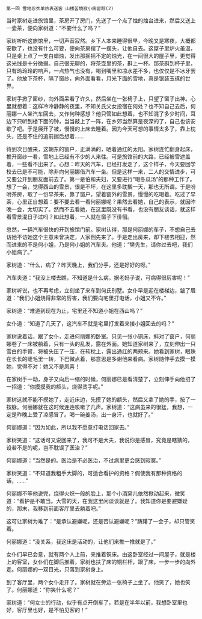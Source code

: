     第一回 雪地忍衣单热衷送客 山楼苦境寂小病留踪(2) 

   当时家树走进旅馆里，茶房开了房门，先送了一个点了烛的烛台进来，然后又送上一壶茶，便向家树道：“不要什么了吗？”

   家树听听这旅馆里，一切声音寂然。乡下人本来睡得很早，今晚又是寒夜，大概都安歇了，也没有什么可要，便向茶房摆了一摆头，让他自去。这屋子里炉火虽温，只是桌上点了一支白蜡烛，发出那摇摇不定的烛光，在一间很大的屋子里，更觉得这光线是十分微弱。自己很无聊的，将茶壶里的茶，斟上一杯。那茶斟到杯子里，只有玲玲玲的响声，一点热气也没有，喝到嘴里和凉水差不多，也仅仅是不冰牙罢了。他放下茶杯，隔了窗纱，向外面看看，月光下面的雪地，真是银装玉琢的世界。

   家树手掀了窗纱，向外面呆看了许久，然后坐在一张椅子上，只望了窗子出神。心里就想着：这样冷冷静静的夜里，不知关氏父女投宿在何处？也不知自己去后，何丽娜一人坐汽车回去，又作何种感想？他只管如此想着，也不知混了多少时间，耳边下只听到楼下面的钟，当当敲上了一阵，在乡郊当然算是夜深的了，自己也该安歇了吧。于是展开了被，慢慢的上床去睡着。因为今天可想的事情太多了，靠上枕头，还是不住的追前揣后想着……

   待到次日醒来，这朝东的窗户，正满满的，晒着通红的太阳。家树连忙翻身起床，推开窗纱一看，雪地上已经有不少的人来往。可是旅馆前的大路，已经被雪遮盖着，一些看不出来了。心想：昨天的汽车，已经打发走了，这个样子，今天要回学校去已是不可能，除非向何丽娜借汽车一坐。但是这样一来，二人的交情进步，可又要公开到朋友面前去了。第一是伯和夫妇，又要进行“喝冬瓜汤”的那种工作了。想了一会，觉得西山的雪景，很是不坏，在这里多耽搁一天，那也无所谓。于是吩咐茶房，取了一份早茶来，靠了窗户，望着窗外的雪景，慢慢的吃喝着。吃过了早茶，心里正自想着：要不要去看一看何丽娜呢？果然去看她，自己的表示，就因昨晚一会，太切实了。然而不去看她，在这里既没有书看，也没有朋友谈话，就这样看雪景混日子过吗？如此想着，一人就在窗子下徘徊。

   忽然，一辆汽车很快的开到旅馆门前。家树认得，那是何丽娜的车子，不想自己去访她不访她这个主意未曾决定，人家倒先来了。于是走出房来，却下楼去相迎，然而进来的不是何小姐，乃是何小姐的汽车夫。他道：“樊先生，请你过去吧，我们小姐病了。”

   家树道：“什么，病了？昨天晚上，我们分手，还是好好的呀。”

   汽车夫道：“我没上楼去瞧，不知道是什么病。据老妈子说，可病得很厉害呢！”

   家树听说，也不再考虑，立刻坐了来车到何氏别墅。女仆早是迎在楼梯边，皱了眉道：“我们小姐烧得非常的厉害，我们要向宅里打电话，小姐又不许。”

   家树道：“难道到现在为止，宅里还不知道小姐在西山吗？”

   女仆道：“知道了几天了，这汽车不就是宅里打发着来接小姐回去的吗？”

   家树说着话，跟了女仆，走进何丽娜的卧室。只见一张小铜床，斜对了窗户，何丽娜卷了一床被躺着，只有一头的乱发，露在外面。她知道家树来了，立刻伸出一只雪白的手臂，将被头压了一压，在软枕上，露出通红的两颊来。她看到家树，眼珠在长长的睫毛里一转，下巴微点着，那意思是多谢他来看病。家树随伸手去摸一摸她，觉得不对：她又不是凤喜！

   在家树手一动，身子又向后一缩的时候，何丽娜已是看清楚了，立刻伸手向他招了一招道：“你摸摸我的额头，烧得烫手呢。”

   家树这就不能不摸她了，走近床边，先摸了她的额头，然后又拿了她的手，按了一按脉。何丽娜就在这时候连连咳嗽了几声。家树道：“这病虽来的很猛，我想，一定是昨晚上受了凉感冒了。喝一碗姜汤，出一身汗，也就好了。”

   何丽娜道：“因为如此，所以我不愿意打电话回家去。”

   家树笑道：“这话可又说回来了，我可不是大夫，我说你是感冒，究竟是瞎猜的，设若不是的呢，岂不耽误了医治？”

   何丽娜道：“当然是的。医治是不必医治，不过病里更会感到寂寞。”

   家树笑道：“不知道我粗手大脚的，可适合看护的资格？假使我有那种资格的话，……”

   何丽娜不等他说完，烧得火炽一般的脸上，那个小酒窝儿依然掀动起来，微笑道：“看护是不敢当。大雪的天，在我这里闲谈谈就是了。我知道你是要避嫌疑的，那末，我移到前面客厅里去躺着吧。”

   这可让家树为难了：“是承认避嫌呢，还是否认避嫌呢？”踌躇了一会子，却只管笑着。

   何丽娜道：“没关系，我这床是活动的，让他们来推一推就是了。”

   女仆们早已会意，就有两个人上前，来推着铜床。由这卧室经过一间屋子，就是楼上的客室，女仆们在脚后推着，家树也扶了床的铜栏杆，跟了床，一步一步的向外走。何丽娜的一双目光，只落到家树身上。

   到了客厅里，两个女仆走开了。家树就在旁边一张椅子上坐了。他笑了，她也笑了。何丽娜道：“你笑什么呢？”

   家树道：“何女士的行动，似乎有点开倒车了，若是在半年以前，我想卧室里也好，客厅里也好，是不怕见客的！”

